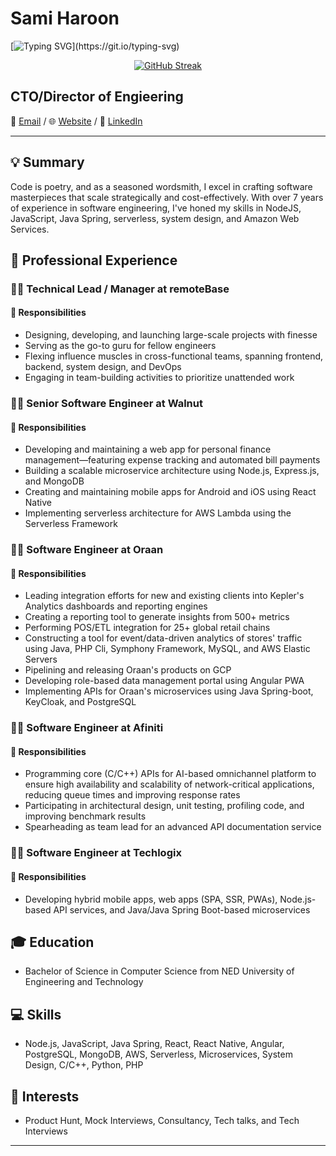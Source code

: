 # Sami Haroon

[![Typing SVG](https://readme-typing-svg.demolab.com/?lines=I+build+scaleable+software+and+AI+solutions;Programmer+Technical+Leader+and+Manager.)](https://git.io/typing-svg)


<p align="center">
<a href="https://git.io/streak-stats"><img src="https://streak-stats.demolab.com?user=samihk&theme=rose-pine" alt="GitHub Streak" /></a>
</p>

## CTO/Director of Engieering

📧 [Email](mailto:iam@samiharoon.com) / 🌐 [Website](https://www.samiharoon.com) / 💼 [LinkedIn](https://www.linkedin.com/in/samihk/)

---

## 💡 Summary

Code is poetry, and as a seasoned wordsmith, I excel in crafting software masterpieces that scale strategically and cost-effectively. With over 7 years of experience in software engineering, I've honed my skills in NodeJS, JavaScript, Java Spring, serverless, system design, and Amazon Web Services.

## 🏢 Professional Experience

### 👨‍💻 Technical Lead / Manager at remoteBase

#### 🎯 Responsibilities

- Designing, developing, and launching large-scale projects with finesse
- Serving as the go-to guru for fellow engineers
- Flexing influence muscles in cross-functional teams, spanning frontend, backend, system design, and DevOps
- Engaging in team-building activities to prioritize unattended work

### 👨‍💻 Senior Software Engineer at Walnut

#### 🎯 Responsibilities

- Developing and maintaining a web app for personal finance management––featuring expense tracking and automated bill payments
- Building a scalable microservice architecture using Node.js, Express.js, and MongoDB
- Creating and maintaining mobile apps for Android and iOS using React Native
- Implementing serverless architecture for AWS Lambda using the Serverless Framework

### 👨‍💻 Software Engineer at Oraan

#### 🎯 Responsibilities

- Leading integration efforts for new and existing clients into Kepler's Analytics dashboards and reporting engines
- Creating a reporting tool to generate insights from 500+ metrics
- Performing POS/ETL integration for 25+ global retail chains
- Constructing a tool for event/data-driven analytics of stores' traffic using Java, PHP Cli, Symphony Framework, MySQL, and AWS Elastic Servers
- Pipelining and releasing Oraan's products on GCP
- Developing role-based data management portal using Angular PWA
- Implementing APIs for Oraan's microservices using Java Spring-boot, KeyCloak, and PostgreSQL

### 👨‍💻 Software Engineer at Afiniti

#### 🎯 Responsibilities

- Programming core (C/C++) APIs for AI-based omnichannel platform to ensure high availability and scalability of network-critical applications, reducing queue times and improving response rates
- Participating in architectural design, unit testing, profiling code, and improving benchmark results
- Spearheading as team lead for an advanced API documentation service

### 👨‍💻 Software Engineer at Techlogix

#### 🎯 Responsibilities

- Developing hybrid mobile apps, web apps (SPA, SSR, PWAs), Node.js-based API services, and Java/Java Spring Boot-based microservices

## 🎓 Education

- Bachelor of Science in Computer Science from NED University of Engineering and Technology

## 💻 Skills

- Node.js, JavaScript, Java Spring, React, React Native, Angular, PostgreSQL, MongoDB, AWS, Serverless, Microservices, System Design, C/C++, Python, PHP

## 🎯 Interests

- Product Hunt, Mock Interviews, Consultancy, Tech talks, and Tech Interviews

---
